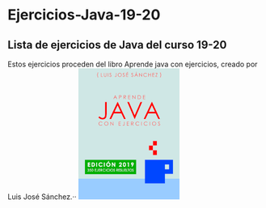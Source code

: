 # Ejercicios-Java-19-20
## Lista de ejercicios de Java del curso 19-20
Estos ejercicios proceden del libro Aprende java con ejercicios, creado por Luis José Sánchez.··
![Portada](https://github.com/torrespedrob/Ejercicios-Java-19-20/blob/master/title_page.png)
